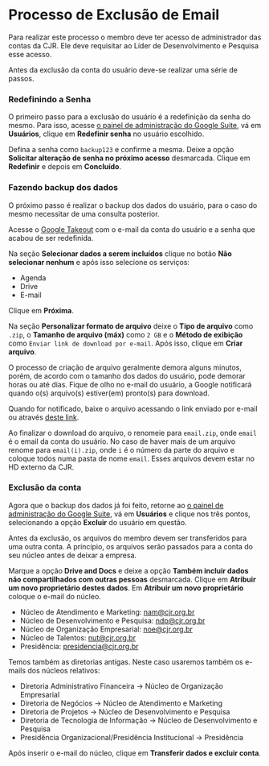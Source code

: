 # Processo de Exclusão de Email

Para realizar este processo o membro deve ter acesso de administrador das contas da CJR. Ele deve requisitar ao Líder de Desenvolvimento e Pesquisa esse acesso.

Antes da exclusão da conta do usuário deve-se realizar uma série de passos.

### Redefinindo a Senha

O primeiro passo para a exclusão do usuário é a redefinição da senha do mesmo. Para isso, acesse [o painel de administração do Google Suite](http://admin.google.com), vá em **Usuários**, clique em **Redefinir senha** no usuário escolhido.

Defina a senha como `backup123` e confirme a mesma. Deixe a opção **Solicitar alteração de senha no próximo acesso** desmarcada. Clique em **Redefinir** e depois em **Concluído**.

### Fazendo backup dos dados

O próximo passo é realizar o backup dos dados do usuário, para o caso do mesmo necessitar de uma consulta posterior.

Acesse o [Google Takeout](https://takeout.google.com/settings/takeout) com o e-mail da conta do usuário e a senha que acabou de ser redefinida.

Na seção **Selecionar dados a serem incluídos** clique no botão **Não selecionar nenhum** e após isso selecione os serviços:

- Agenda
- Drive
- E-mail

Clique em **Próxima**.

Na seção **Personalizar formato de arquivo** deixe o **Tipo de arquivo** como `.zip`, o **Tamanho de arquivo (máx)** como `2 GB` e o **Método de exibição** como `Enviar link de download por e-mail`. Após isso, clique em **Criar arquivo**.

O processo de criação de arquivo geralmente demora alguns minutos, porém, de acordo com o tamanho dos dados do usuário, pode demorar horas ou até dias. Fique de olho no e-mail do usuário, a Google notificará quando o(s) arquivo(s) estiver(em) pronto(s) para download.

Quando for notificado, baixe o arquivo acessando o link enviado por e-mail ou através [deste link](https://takeout.google.com/settings/takeout/downloads).

Ao finalizar o download do arquivo, o renomeie para `email.zip`, onde `email` é o email da conta do usuário. No caso de haver mais de um arquivo renome para `email(i).zip`, onde `i` é o número da parte do arquivo e coloque todos numa pasta de nome `email`. Esses arquivos devem estar no HD externo da CJR.

### Exclusão da conta

Agora que o backup dos dados já foi feito, retorne ao [o painel de administração do Google Suite](http://admin.google.com), vá em **Usuários** e clique nos três pontos, selecionando a opção **Excluir** do usuário em questão.

Antes da exclusão, os arquivos do membro devem ser transferidos para uma outra conta. A princípio, os arquivos serão passados para a conta do seu núcleo antes de deixar a empresa.

Marque a opção **Drive and Docs** e deixe a opção **Também incluir dados não compartilhados com outras pessoas** desmarcada. Clique em **Atribuir um novo proprietário destes dados**. Em **Atribuir um novo proprietário** coloque o e-mail do núcleo.

- Núcleo de Atendimento e Marketing: nam@cjr.org.br
- Núcleo de Desenvolvimento e Pesquisa: ndp@cjr.org.br
- Núcleo de Organização Empresarial: noe@cjr.org.br
- Núcleo de Talentos: nut@cjr.org.br
- Presidência: presidencia@cjr.org.br

Temos também as diretorias antigas. Neste caso usaremos também os e-mails dos núcleos relativos:

- Diretoria Administrativo Financeira -> Núcleo de Organização Empresarial
- Diretoria de Negócios -> Núcleo de Atendimento e Marketing
- Diretoria de Projetos -> Núcleo de Desenvolvimento e Pesquisa
- Diretoria de Tecnologia de Informação -> Núcleo de Desenvolvimento e Pesquisa
- Presidência Organizacional/Presidência Institucional -> Presidência

Após inserir o e-mail do núcleo, clique em **Transferir dados e excluir conta**.